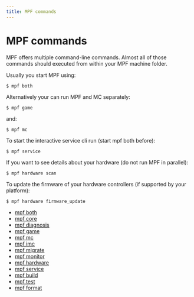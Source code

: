 ```yaml
---
title: MPF commands
---
```


# MPF commands


MPF offers multiple command-line commands. Almost all of those commands
should executed from within your MPF machine folder.

Usually you start MPF using:

``` shell
$ mpf both
```

Alternatively your can run MPF and MC separately:

``` shell
$ mpf game
```

and:

``` shell
$ mpf mc
```

To start the interactive service cli run (start mpf both before):

``` shell
$ mpf service
```

If you want to see details about your hardware (do not run MPF in
parallel):

``` shell
$ mpf hardware scan
```

To update the firmware of your hardware controllers (if supported by
your platform):

``` shell
$ mpf hardware firmware_update
```

* [mpf both](both.md)
* [mpf core](core.md)
* [mpf diagnosis](diagnosis.md)
* [mpf game](game.md)
* [mpf mc](mc.md)
* [mpf imc](imc.md)
* [mpf migrate](migrate.md)
* [mpf monitor](monitor.md)
* [mpf hardware](hardware.md)
* [mpf service](service.md)
* [mpf build](build.md)
* [mpf test](test.md)
* [mpf format](format.md)
